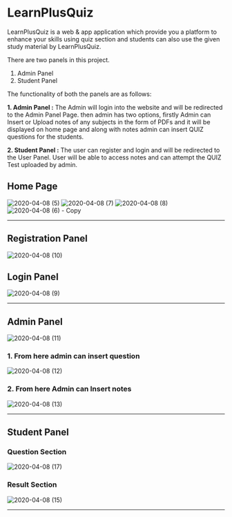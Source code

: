 # LearnPlusQuiz
LearnPlusQuiz is a web & app application which provide you a platform to enhance your skills using quiz section and students can also use the given study material by LearnPlusQuiz.

There are two panels in this project.
1. Admin Panel
2. Student Panel

The functionality of both the panels are as follows:

**1. Admin Panel :** The Admin will login into the website and will be redirected to the Admin Panel Page. then admin has two options, firstly Admin can Insert or Upload notes of any subjects in the form of PDFs and it will be displayed on home page and along with notes admin can insert QUIZ questions for the students. 

**2. Student Panel :**  The user can register and login and will be redirected to the User Panel. User will be able to access notes and can attempt the QUIZ Test uploaded by admin. 

## Home Page

![2020-04-08 (5)](https://user-images.githubusercontent.com/58383994/82198296-b64db700-9919-11ea-9970-b881118364d6.png)
![2020-04-08 (7)](https://user-images.githubusercontent.com/58383994/82200046-24937900-991c-11ea-9b02-29316bade03c.png)
![2020-04-08 (8)](https://user-images.githubusercontent.com/58383994/82199976-0af23180-991c-11ea-8720-5679cdc66ce5.png)
![2020-04-08 (6) - Copy](https://user-images.githubusercontent.com/58383994/82200082-2fe6a480-991c-11ea-888e-771f112b34d4.png)

---

## Registration Panel

![2020-04-08 (10)](https://user-images.githubusercontent.com/58383994/82202789-0c255d80-9920-11ea-8017-01d3db04e9bf.png)

## Login Panel

![2020-04-08 (9)](https://user-images.githubusercontent.com/58383994/82202770-0596e600-9920-11ea-9271-fd953696feaa.png)

---

## Admin Panel

![2020-04-08 (11)](https://user-images.githubusercontent.com/58383994/82201822-8e148700-991e-11ea-9d47-6b64ba42f7d7.png)

### 1. From here admin can insert question
![2020-04-08 (12)](https://user-images.githubusercontent.com/58383994/82201958-c74cf700-991e-11ea-970e-723e25d031a1.png)

### 2. From here Admin can Insert notes
![2020-04-08 (13)](https://user-images.githubusercontent.com/58383994/82201969-cd42d800-991e-11ea-86ce-0e1f02ceedfe.png)

---

## Student Panel

### Question Section
![2020-04-08 (17)](https://user-images.githubusercontent.com/58383994/82202406-7b4e8200-991f-11ea-9c3e-493e51c0e8d6.png)

### Result Section
![2020-04-08 (15)](https://user-images.githubusercontent.com/58383994/82202416-7f7a9f80-991f-11ea-98b1-03b28c1f6043.png)

---
